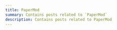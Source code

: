 ```yaml
---
title: PaperMod
summary: Contains posts related to `PaperMod`
description: Contains posts related to PaperMod
---
```

